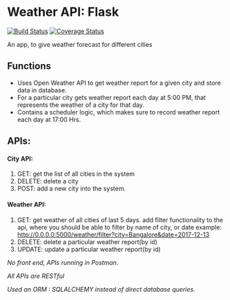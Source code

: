 # Weather API: Flask
[![Build Status](https://travis-ci.org/partoftheorigin/clima.svg?branch=master)](https://travis-ci.org/partoftheorigin/clima) [![Coverage Status](https://coveralls.io/repos/github/partoftheorigin/clima/badge.svg?branch=master)](https://coveralls.io/github/partoftheorigin/clima?branch=master)

An app, to give weather forecast for different cities

## Functions
* Uses Open Weather API to get weather report for a given city and store data in database.
* For a particular city gets weather report each day at 5:00 PM, that represents the weather of a city for that day.
* Contains a scheduler logic, which makes sure to record weather report each day at 17:00 Hrs.


## APIs:
#### City API:
1. GET: get the list of all cities in the system
2. DELETE: delete a city
3. POST: add a new city into the system. 

#### Weather API:
1. GET: get weather of all cities of last 5 days.
add filter functionality to the api, where you should be able to filter by name of city, or date 
example: http://0.0.0.0:5000/weather/filter?city=Bangalore&date=2017-12-13
2. DELETE: delete a particular weather report(by id)
3. UPDATE: update a particular weather report(by id)

*No front end, APIs running in Postman.*

*All APIs are RESTful*

*Used an ORM : SQLALCHEMY instead of direct database queries.*
